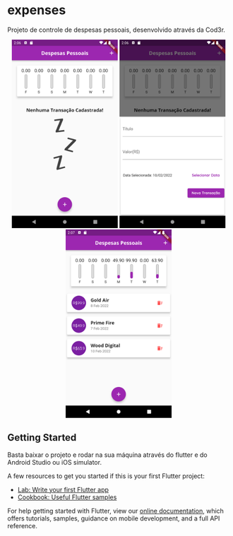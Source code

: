 # expenses

Projeto de controle de despesas pessoais, desenvolvido através da Cod3r.
<p align="center">
  <img width="240" height="427" src="https://github.com/vinicius4006/curso_flutter_expenses/blob/master/assets/images/inicial.png">
  <img width="240" height="427" src="https://github.com/vinicius4006/curso_flutter_expenses/blob/master/assets/images/form.png">
  <img width="240" height="427" src="https://github.com/vinicius4006/curso_flutter_expenses/blob/master/assets/images/result.png">
</p>


## Getting Started

Basta baixar o projeto e rodar na sua máquina através do flutter e do Android Studio ou iOS simulator.

A few resources to get you started if this is your first Flutter project:

- [Lab: Write your first Flutter app](https://flutter.dev/docs/get-started/codelab)
- [Cookbook: Useful Flutter samples](https://flutter.dev/docs/cookbook)

For help getting started with Flutter, view our
[online documentation](https://flutter.dev/docs), which offers tutorials,
samples, guidance on mobile development, and a full API reference.
